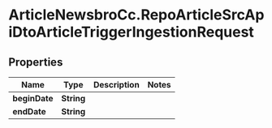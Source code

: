 # ArticleNewsbroCc.RepoArticleSrcApiDtoArticleTriggerIngestionRequest

## Properties

Name | Type | Description | Notes
------------ | ------------- | ------------- | -------------
**beginDate** | **String** |  | 
**endDate** | **String** |  | 


